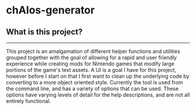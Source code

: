 # chAIos-generator
## What is this project?
------------------------
This project is an amalgamation of different helper functions and utilities grouped together with the goal of allowing for a rapid and user friendly
experience while creating mods for Nintendo games that modify large portions of the game's text assets. A UI is a goal I have for this project,
however before I start on that I first want to clean up the underlying code by converting to a more object oriented style. Currently the tool is used
from the command line, and has a variety of options that can be used. These options have varying levels of detail for the help descriptions, and are
not all entirely functional.
